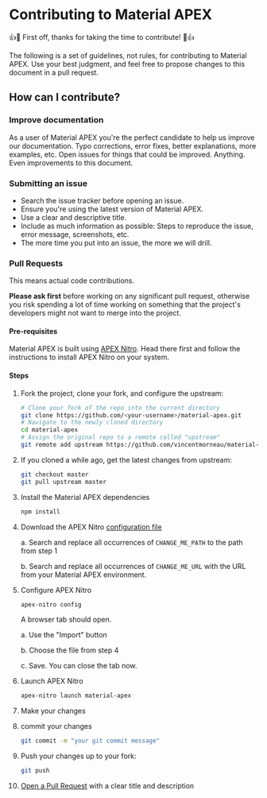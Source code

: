# Contributing to Material APEX
👍🎉 First off, thanks for taking the time to contribute! 🎉👍

The following is a set of guidelines, not rules, for contributing to Material APEX. Use your best judgment, and feel free to propose changes to this document in a pull request.

## How can I contribute?
### Improve documentation
As a user of Material APEX you're the perfect candidate to help us improve our documentation. Typo corrections, error fixes, better explanations, more examples, etc. Open issues for things that could be improved. Anything. Even improvements to this document.

### Submitting an issue
- Search the issue tracker before opening an issue.
- Ensure you're using the latest version of Material APEX.
- Use a clear and descriptive title.
- Include as much information as possible: Steps to reproduce the issue, error message, screenshots, etc.
- The more time you put into an issue, the more we will drill.

### Pull Requests
This means actual code contributions.

**Please ask first** before working on any significant pull request, otherwise you risk spending a lot of time working on something that the project's developers might not want to merge into the project.

#### Pre-requisites
Material APEX is built using [APEX Nitro](https://github.com/OraOpenSource/apex-nitro). Head there first and follow the instructions to install APEX Nitro on your system.

#### Steps
1. Fork the project, clone your fork, and configure the upstream:
   ```bash
   # Clone your fork of the repo into the current directory
   git clone https://github.com/<your-username>/material-apex.git
   # Navigate to the newly cloned directory
   cd material-apex
   # Assign the original repo to a remote called "upstream"
   git remote add upstream https://github.com/vincentmorneau/material-apex.git
   ```

2. If you cloned a while ago, get the latest changes from upstream:
   ```bash
   git checkout master
   git pull upstream master
   ```

3. Install the Material APEX dependencies
   ```bash
   npm install
   ```

4. Download the APEX Nitro [configuration file](/apex-nitro/material-apex.json)

	a. Search and replace all occurrences of `CHANGE_ME_PATH` to the path from step 1

	b. Search and replace all occurrences of `CHANGE_ME_URL` with the URL from your Material APEX environment.

5. Configure APEX Nitro
   ```bash
   apex-nitro config
   ```
   A browser tab should open.

	a. Use the "Import" button

	b. Choose the file from step 4

	c. Save. You can close the tab now.

6. Launch APEX Nitro
   ```bash
   apex-nitro launch material-apex
   ```

7. Make your changes

8. commit your changes
   ```bash
   git commit -m "your git commit message"
   ```

9. Push your changes up to your fork:
   ```bash
   git push
   ```

10. [Open a Pull Request](https://help.github.com/articles/using-pull-requests/) with a clear title and description
